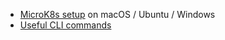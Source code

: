 * [MicroK8s setup](./microK8s_setup.html) on macOS / Ubuntu / Windows
* [Useful CLI commands](./cli_cheatsheet.html)